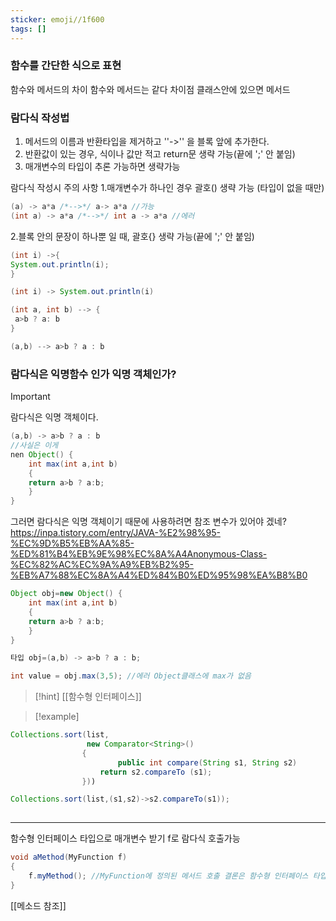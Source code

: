 ```yaml
---
sticker: emoji//1f600
tags: []
---
```


### 함수를 간단한 식으로 표현

함수와  메서드의 차이 
함수와 메서드는 같다
차이점
클래스안에 있으면 메서드

### 람다식 작성법

1. 메서드의 이름과 반환타입을 제거하고 ''->'' 을
블록 앞에 추가한다.
2.  반환값이 있는 경우, 식이나 값만 적고 return문 생략 가능(끝에 ';' 안 붙임)
3. 매개변수의 타입이 추론 가능하면 생략가능

람다식 작성시 주의 사항
1.매개변수가 하나인 경우 괄호()  생략 가능 (타입이 없을 때만)

```java
(a) -> a*a /*-->*/ a-> a*a //가능
(int a) -> a*a /*-->*/ int a -> a*a //에러

```
2.블록 안의 문장이 하나뿐 일 때, 괄호{} 생략 가능(끝에 ';' 안 붙임)

```java
(int i) ->{
System.out.println(i);
}

(int i) -> System.out.println(i)

```

```java
(int a, int b) --> {
 a>b ? a: b
}

(a,b) --> a>b ? a : b
```

### 람다식은 익명함수 인가 익명 객체인가?

>[!important]

람다식은 익명 객체이다.

```java
(a,b) -> a>b ? a : b 
//사실은 이게
nen Object() {
	int max(int a,int b)
	{
	return a>b ? a:b;
	}
}

```
그러면 람다식은 익명 객체이기 때문에  사용하려면  참조 변수가 있어야 겠네?
<https://inpa.tistory.com/entry/JAVA-%E2%98%95-%EC%9D%B5%EB%AA%85-%ED%81%B4%EB%9E%98%EC%8A%A4Anonymous-Class-%EC%82%AC%EC%9A%A9%EB%B2%95-%EB%A7%88%EC%8A%A4%ED%84%B0%ED%95%98%EA%B8%B0>

```java
Object obj=new Object() {
	int max(int a,int b)
	{
	return a>b ? a:b;
	}
}

타입 obj=(a,b) -> a>b ? a : b;

int value = obj.max(3,5); //에러 Object클래스에 max가 없음
```
>[!hint]
>[[함수형 인터페이스]]

>[!example]

```java
Collections.sort(list,
				 new Comparator<String>()
				{
						public int compare(String s1, String s2)
					return s2.compareTo (s1);
				}))

Collections.sort(list,(s1,s2)->s2.compareTo(s1));
			
```


---
함수형 인터페이스 타입으로 매개변수 받기 f로
람다식 호출가능
```java
void aMethod(MyFunction f)
{
	f.myMethod(); //MyFunction에 정의된 메서드 호출 결론은 함수형 인터페이스 타입으로 람다식을 인자로 받는다.
}
```
[[메소드 참조]]